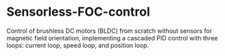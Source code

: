 # Sensorless-FOC-control
Control of brushless DC motors (BLDC) from scratch without sensors for magnetic field orientation, implementing a cascaded PID control with three loops: current loop, speed loop, and position loop.
